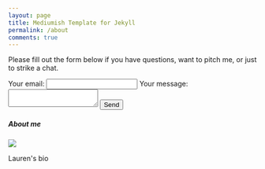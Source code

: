 ```yaml
---
layout: page
title: Mediumish Template for Jekyll
permalink: /about
comments: true
---
```


<div class="row justify-content-between">
<div class="col-md-8 pr-5">


<p>Please fill out the form below if you have questions, want to pitch me, or just to strike a chat.</p>

<div class="contact">
  <form
  action="https://formspree.io/f/xpzewwzk"
  method="POST"
>
  <label>
    Your email:
    <input type="email" name="email">
  </label>
  <label>
    Your message:
    <textarea name="message"></textarea>
  </label>
  <!-- your other form fields go here -->
  <button type="submit">Send</button>
</form>
</div>

</div>

<div class="col-md-4">

<div class="sticky-top sticky-top-80">
<h5>About me</h5>

<p class="mb-5"><img class="shadow-lg" src="{{site.baseurl}}/assets/images/my-face.JPEG" style="border-radius:5%" /></p>

<p>Lauren's bio</p>


</div>
</div>
</div>
